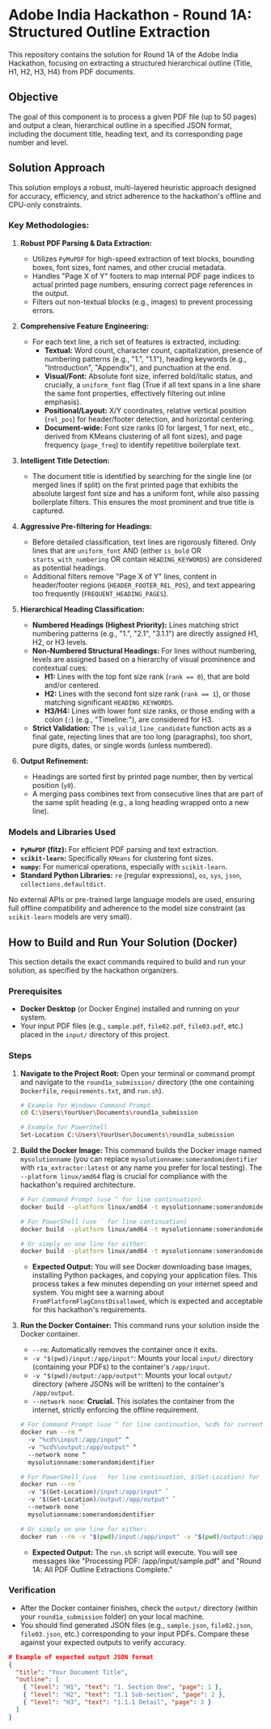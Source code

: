 # Adobe India Hackathon - Round 1A: Structured Outline Extraction

This repository contains the solution for Round 1A of the Adobe India Hackathon, focusing on extracting a structured hierarchical outline (Title, H1, H2, H3, H4) from PDF documents.

## Objective

The goal of this component is to process a given PDF file (up to 50 pages) and output a clean, hierarchical outline in a specified JSON format, including the document title, heading text, and its corresponding page number and level.

## Solution Approach

This solution employs a robust, multi-layered heuristic approach designed for accuracy, efficiency, and strict adherence to the hackathon's offline and CPU-only constraints.

### Key Methodologies:

1.  **Robust PDF Parsing & Data Extraction:**
    * Utilizes `PyMuPDF` for high-speed extraction of text blocks, bounding boxes, font sizes, font names, and other crucial metadata.
    * Handles "Page X of Y" footers to map internal PDF page indices to actual printed page numbers, ensuring correct page references in the output.
    * Filters out non-textual blocks (e.g., images) to prevent processing errors.

2.  **Comprehensive Feature Engineering:**
    * For each text line, a rich set of features is extracted, including:
        * **Textual:** Word count, character count, capitalization, presence of numbering patterns (e.g., "1.", "1.1"), heading keywords (e.g., "Introduction", "Appendix"), and punctuation at the end.
        * **Visual/Font:** Absolute font size, inferred bold/italic status, and crucially, a `uniform_font` flag (True if all text spans in a line share the same font properties, effectively filtering out inline emphasis).
        * **Positional/Layout:** X/Y coordinates, relative vertical position (`rel_pos`) for header/footer detection, and horizontal centering.
        * **Document-wide:** Font size ranks (0 for largest, 1 for next, etc., derived from KMeans clustering of all font sizes), and page frequency (`page_freq`) to identify repetitive boilerplate text.

3.  **Intelligent Title Detection:**
    * The document title is identified by searching for the single line (or merged lines if split) on the first printed page that exhibits the absolute largest font size and has a uniform font, while also passing boilerplate filters. This ensures the most prominent and true title is captured.

4.  **Aggressive Pre-filtering for Headings:**
    * Before detailed classification, text lines are rigorously filtered. Only lines that are `uniform_font` AND (either `is_bold` OR `starts_with_numbering` OR contain `HEADING_KEYWORDS`) are considered as potential headings.
    * Additional filters remove "Page X of Y" lines, content in header/footer regions (`HEADER_FOOTER_REL_POS`), and text appearing too frequently (`FREQUENT_HEADING_PAGES`).

5.  **Hierarchical Heading Classification:**
    * **Numbered Headings (Highest Priority):** Lines matching strict numbering patterns (e.g., "1.", "2.1", "3.1.1") are directly assigned H1, H2, or H3 levels.
    * **Non-Numbered Structural Headings:** For lines without numbering, levels are assigned based on a hierarchy of visual prominence and contextual cues:
        * **H1:** Lines with the top font size rank (`rank == 0`), that are bold and/or centered.
        * **H2:** Lines with the second font size rank (`rank == 1`), or those matching significant `HEADING_KEYWORDS`.
        * **H3/H4:** Lines with lower font size ranks, or those ending with a colon (`:`) (e.g., "Timeline:"), are considered for H3.
    * **Strict Validation:** The `is_valid_line_candidate` function acts as a final gate, rejecting lines that are too long (paragraphs), too short, pure digits, dates, or single words (unless numbered).

6.  **Output Refinement:**
    * Headings are sorted first by printed page number, then by vertical position (`y0`).
    * A merging pass combines text from consecutive lines that are part of the same split heading (e.g., a long heading wrapped onto a new line).

### Models and Libraries Used

* **`PyMuPDF` (fitz):** For efficient PDF parsing and text extraction.
* **`scikit-learn`:** Specifically `KMeans` for clustering font sizes.
* **`numpy`:** For numerical operations, especially with `scikit-learn`.
* **Standard Python Libraries:** `re` (regular expressions), `os`, `sys`, `json`, `collections.defaultdict`.

No external APIs or pre-trained large language models are used, ensuring full offline compatibility and adherence to the model size constraint (as `scikit-learn` models are very small).

## How to Build and Run Your Solution (Docker)

This section details the exact commands required to build and run your solution, as specified by the hackathon organizers.

### Prerequisites

* **Docker Desktop** (or Docker Engine) installed and running on your system.
* Your input PDF files (e.g., `sample.pdf`, `file02.pdf`, `file03.pdf`, etc.) placed in the `input/` directory of this project.

### Steps

1.  **Navigate to the Project Root:**
    Open your terminal or command prompt and navigate to the `round1a_submission/` directory (the one containing `Dockerfile`, `requirements.txt`, and `run.sh`).

    ```bash
    # Example for Windows Command Prompt
    cd C:\Users\YourUser\Documents\round1a_submission
    
    # Example for PowerShell
    Set-Location C:\Users\YourUser\Documents\round1a_submission
    ```

2.  **Build the Docker Image:**
    This command builds the Docker image named `mysolutionname` (you can replace `mysolutionname:somerandomidentifier` with `r1a_extractor:latest` or any name you prefer for local testing). The `--platform linux/amd64` flag is crucial for compliance with the hackathon's required architecture.

    ```bash
    # For Command Prompt (use ^ for line continuation)
    docker build --platform linux/amd64 -t mysolutionname:somerandomidentifier .
    
    # For PowerShell (use ` for line continuation)
    docker build --platform linux/amd64 -t mysolutionname:somerandomidentifier .
    
    # Or simply on one line for either:
    docker build --platform linux/amd64 -t mysolutionname:somerandomidentifier .
    ```
    * **Expected Output:** You will see Docker downloading base images, installing Python packages, and copying your application files. This process takes a few minutes depending on your internet speed and system. You might see a warning about `FromPlatformFlagConstDisallowed`, which is expected and acceptable for this hackathon's requirements.

3.  **Run the Docker Container:**
    This command runs your solution inside the Docker container.
    * `--rm`: Automatically removes the container once it exits.
    * `-v "$(pwd)/input:/app/input"`: Mounts your local `input/` directory (containing your PDFs) to the container's `/app/input`.
    * `-v "$(pwd)/output:/app/output"`: Mounts your local `output/` directory (where JSONs will be written) to the container's `/app/output`.
    * `--network none`: **Crucial.** This isolates the container from the internet, strictly enforcing the offline requirement.

    ```bash
    # For Command Prompt (use ^ for line continuation, %cd% for current directory)
    docker run --rm ^
      -v "%cd%\input:/app/input" ^
      -v "%cd%\output:/app/output" ^
      --network none ^
      mysolutionname:somerandomidentifier
    
    # For PowerShell (use ` for line continuation, $(Get-Location) for current directory)
    docker run --rm `
      -v "$(Get-Location)/input:/app/input" `
      -v "$(Get-Location)/output:/app/output" `
      --network none `
      mysolutionname:somerandomidentifier
    
    # Or simply on one line for either:
    docker run --rm -v "$(pwd)/input:/app/input" -v "$(pwd)/output:/app/output" --network none mysolutionname:somerandomidentifier
    ```
    * **Expected Output:** The `run.sh` script will execute. You will see messages like "Processing PDF: /app/input/sample.pdf" and "Round 1A: All PDF Outline Extractions Complete."

### Verification

* After the Docker container finishes, check the `output/` directory (within your `round1a_submission` folder) on your local machine.
* You should find generated JSON files (e.g., `sample.json`, `file02.json`, `file03.json`, etc.) corresponding to your input PDFs. Compare these against your expected outputs to verify accuracy.

```json
# Example of expected output JSON format
{
  "title": "Your Document Title",
  "outline": [
    { "level": "H1", "text": "1. Section One", "page": 1 },
    { "level": "H2", "text": "1.1 Sub-section", "page": 2 },
    { "level": "H3", "text": "1.1.1 Detail", "page": 3 }
  ]
}

